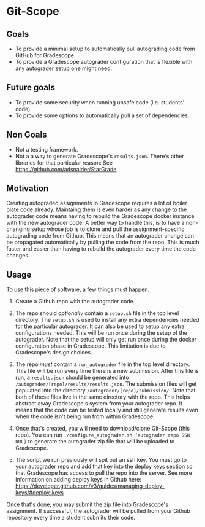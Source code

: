 # Git-Scope

## Goals

  * To provide a minimal setup to automatically pull autograding code from GitHub
  for Gradescope.
  * To provide a Gradescope autograder configuration that is flexible with any
    autograder setup one might need.

## Future goals
  * To provide some security when running unsafe code (i.e. students' code).
  * To provide some options to automatically pull a set of dependencies.


## Non Goals

  * Not a testing framework.
  * Not a a way to generate Gradescope's `results.json`. There's other libraries
    for that particular reason: See https://github.com/adsnaider/StarGrade

## Motivation

Creating autograded assignments in Gradescope requires a lot of boiler plate
code already. Maintaing them is even harder as any change to the
autograder code means having to rebuild the Gradescope docker instance with the
new autograder code. A better way to handle this, is to have a non-changing
setup whose job is to clone and pull the assignment-specific autograding code
from Github. This means that an autograder change can be propagated
automatically by pulling the code from the repo. This is much faster and easier
than having to rebuild the autograder every time the code changes.

## Usage

To use this piece of software, a few things must happen.

1. Create a Github repo with the autograder code.

  1. The repo should *optionally* contain a `setup.sh` file in the top level
  directory. The `setup.sh` is used to install any extra dependencies needed for
  the particular autograder. It can also be used to setup any extra configurations
  needed. This will be run once during the setup of the autograder.
  Note that the setup will only get run once during the docker configuration phase 
  in Gradescope. This limitation is due to Gradescope's design choices.

  2. The repo *must* contain a `run_autograder` file in the top level directory.
  This file will be run every time there is a new submission. After this file is run, 
  a `results.json` should be generated into `/autograder/[repo]/results/results.json`.
  The submission files will get populated into the directory `/autograder/[repo]/submission/`.
  Note that both of these files live in the same directory with the repo. This helps abstract away Gradescope's
  system from your autograder repo. It means that the code can be tested locally and still generate results even
  when the code isn't being run from within Gradescope.

2. Once that's created, you will need to download/clone Git-Scope (this repo). You can run `./configure_autograder.sh [autograder repo SSH URL]` to generate the autograder zip file that will be uploaded to Gradescope.

3. The script we run previously will spit out an ssh key. You must go to your autograder repo and add that key into the deploy keys section so that Gradescope has access to pull the repo into the server. See more information on adding deploy keys in Github here: https://developer.github.com/v3/guides/managing-deploy-keys/#deploy-keys

Once that's done, you may submit the zip file into 
Gradescope's assignment. If successful, the autograder
will be pulled from your Github repository every time a student submits their
code.
